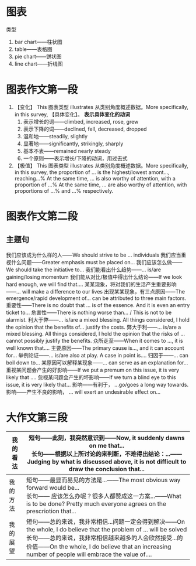 
# 图表 
类型
1. bar chart——柱状图
2. table——表格图
3. pie chart——饼状图
4. line chart——折线图
# 图表作文第一段

1. 【变化】
	This 图表类型 illustrates 从类别角度概述数据。More specifically, in this survey, 【具体变化】。
	 **表示具体变化的动词**
	1. 表示增长的词——climbed, increased, rose, grew
	2. 表示下降的词——declined, fell, decreased, dropped
	3. 温和地——steadily, slightly
	4. 显著地——significantly, strikingly, sharply
	5. 基本不表——remained nearly steady
	6. 一个原则——表示增长/下降的动词，用过去式
2. 【极值】
	This 图表类型 illustrates 从类别角度概述数据。More specifically, in this survey, the proportion of ... is the highest/lowest amont..., reaching...%
	At the same time, ... is also worthy of attention, with a proportion of ...%
	At the same time, ... are also worthy of attention, with proportions of ...% and ...% respectively.

# 图表作文第二段
## 主题句
我们应该成为什么样的人——We should strive to be ... individuals
我们应当重视什么问题——Greater emphasis must be placed on...
我们应该怎么做——We should take the initiative to...
我们能看出什么趋势——... is/are gaining/losing momentum
我们能从对比/极值中得出什么结论——If we look hard enough, we will find that....
某某现象，将对我们的生活产生重要影响——... will make a difference to our lives
出现某某现象，有三点原因——The emergence/rapid development of... can be attributed to three main factors.
重要性——There is no doubt that ... is of the essence. And it is even an entry ticket to...
危害性——There is nothing worse than... / This is not to be alarmist.
利大于弊——... is/are a mixed blessing. All things considered, I hold the opinion that the benefits of... justify the costs.
弊大于利——... is/are a mixed blessing. All things considered, I hold the opinion that the risks of ... cannot possibly justify the benefits.
众所走至——When it comes to ..., it is well known that....
主要原因——The primary cause is..., and it can account for...
举例论证——... is/are also at play. A case in point is....
归因于——... can boil down to...
某原因可以解释某现象——... can serve as an explanation for...
重视某问题会产生的好影响——If we put a premum on this issue, it is very likely that ....
忽视某问题会产生的坏影响——If we turn a blind eye to this issue, it is very likely that...
影响——有利于， ...go/goes a long way towards.
影响——产生不良的影响， ... will exert an undesirable effect on...


# 大作文第三段

| 我的看法 | 短句——此刻，我突然意识到——Now, it suddenly dawns on me that...<br>长句——根据以上所讨论的来判断，不难得出结论：...——Judging by what is discussed above, it is not difficult to draw the conclusion that...                                                      |
| ---- | ------------------------------------------------------------------------------------------------------------------------------------------------------------------------------------------------------------------------------ |
| 我的方法 | 短句——最显而易见的方法是...——The most obvious way forward would be...<br>长句——	应该怎么办呢？很多人都赞成这一方案...——What is to be done? Pretty much everyone agrees on the prescriotion that...                                                           |
| 我的展望 | 短句——总的来说，我非常相信...问题一定会得到解决——On the whole, I do believe that the problem of ... will be solved<br>长句——总的来说，我非常相信越来越多的人会欣然接受...的价值——On the whole, I do believe that an increasing number of people will embrace the value of.... |
